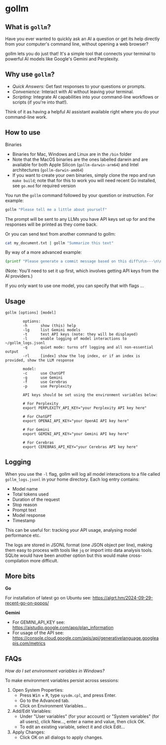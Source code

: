 # gollm

## What is `gollm`?

Have you ever wanted to quickly ask an AI a question or get its help directly from your computer's command line, without opening a web browser?

gollm lets you do just that! It's a simple tool that connects your terminal to powerful AI models like Google's Gemini and Perplexity.

## Why use `gollm`?

- *Quick Answers:* Get fast responses to your questions or prompts.
- *Convenience:* Interact with AI without leaving your terminal.
- *Scripting:* Integrate AI capabilities into your command-line workflows or scripts (if you're into that!).

Think of it as having a helpful AI assistant available right where you do your command-line work.

## How to use

Binaries
- Binaries for Mac, Windows and Linux are in the `/bin` folder
- Note that the MacOS binaries are the ones labelled darwin and are available for both Apple Silicon (`gollm-darwin-arm64`) and Intel architectures (`gollm-darwin-amd64`)
- If you want to create your own binaries, simply clone the repo and run `make build`; note that for this to work you will need recent Go installed, see `go.mod` for required version

You run the `gollm` command followed by your question or instruction. For example:

```bash
gollm "Please tell me a little about yourself"
```

The prompt will be sent to any LLMs you have API keys set up for and the responses will be printed as they come back.

Or you can send text from another command to gollm:

```bash
cat my_document.txt | gollm "Summarize this text"
```

By way of a more advanced example:

```bash
(printf "Please generate a commit message based on this diff\n\n---\n\n"; git status -v) | gollm -q -c
```

(Note: You'll need to set it up first, which involves getting API keys from the AI providers.)

If you only want to use one model, you can specify that with flags ...

## Usage

```
gollm [options] [model]

        options:
        -h      show (this) help
        -lg     list Gemini models
        -t      test API keys (note: they will be displayed)
        -l      enable logging of model interactions to ~/gollm_logs.jsonl
        -q      quiet mode: turns off logging and all non-essential output
        -rl     [index] show the log index, or if an index is provided, show the LLM response

        model:
        -c      use ChatGPT
        -g      use Gemini
        -f      use Cerebras
        -p      use Perplexity

        API keys should be set using the environment variables below:

        # For Perplexity
        export PERPLEXITY_API_KEY="your Perplexity API key here"

        # For ChatGPT
        export OPENAI_API_KEY="your OpenAI API key here"

        # For Gemini
        export GEMINI_API_KEY="your Gemini API key here"

        # For Cerebras
        export CEREBRAS_API_KEY="your Cerebras API key here"
```

## Logging

When you use the `-l` flag, gollm will log all model interactions to a file called `gollm_logs.jsonl` in your home directory. Each log entry contains:

- Model name
- Total tokens used
- Duration of the request
- Stop reason
- Prompt text
- Model response
- Timestamp

This can be useful for: tracking your API usage, analysing model performance etc.

The logs are stored in JSONL format (one JSON object per line), making them easy to process with tools like `jq` or import into data analysis tools. SQLite would have been another option but this would make cross-compilation more difficult.

## More bits

**Go**

For installation of latest go on Ubuntu see: https://algrt.hm/2024-09-29-recent-go-on-popos/

**Gemini**

- For GEMINI_API_KEY see: https://aistudio.google.com/app/plan_information
- For usage of the API see: https://console.cloud.google.com/apis/api/generativelanguage.googleapis.com/metrics

## FAQs

*How do I set environment variables in Windows?*

To make environment variables persist across sessions:

1. Open System Properties:
	* Press <kbd>Win</kbd> + <kbd>R</kbd>, type `sysdm.cpl`, and press Enter.
	* Go to the Advanced tab.
	* Click on Environment Variables...
2. Add/Edit Variables:
	* Under "User variables" (for your account) or "System variables" (for all users), click New..., enter a name and value, then click OK.
	* To edit an existing variable, select it and click Edit...
3. Apply Changes:
	* Click OK on all dialogs to apply changes.
